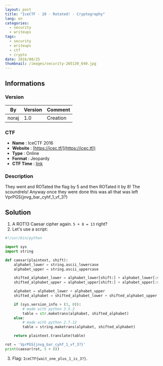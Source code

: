 ```yaml
---
layout: post
title: "IceCTF - 20 - Rotated! - Cryptography"
lang: en
categories:
  - security
  - writeups
tags:
  - security
  - writeups
  - ctf
  - crypto
date: 2016/08/25
thumbnail: /images/security-265130_640.jpg
---
```

## Informations

### Version

| By    | Version | Comment
| ---   | ---     | ---
| noraj | 1.0     | Creation

### CTF

- **Name** : IceCTF 2016
- **Website** : [https://icec.tf/](https://icec.tf/)
- **Type** : Online
- **Format** : Jeopardy
- **CTF Time** : [link](https://ctftime.org/event/319)

### Description

They went and ROTated the flag by 5 and then ROTated it by 8! The scoundrels! Anyway once they were done this was all that was left VprPGS{jnvg_bar_cyhf_1_vf_3?}

## Solution

1. A ROT13 Caesar cipher again. `5 + 8 = 13` right?
2. Let's use a script:
```python
#!/usr/bin/python

import sys
import string

def caesar(plaintext, shift):
    alphabet_lower = string.ascii_lowercase
    alphabet_upper = string.ascii_uppercase

    shifted_alphabet_lower = alphabet_lower[shift:] + alphabet_lower[:shift]
    shifted_alphabet_upper = alphabet_upper[shift:] + alphabet_upper[:shift]

    alphabet = alphabet_lower + alphabet_upper
    shifted_alphabet = shifted_alphabet_lower + shifted_alphabet_upper

    if (sys.version_info > (3, 0)):
        # made with python 3.5.2
        table = str.maketrans(alphabet, shifted_alphabet)
    else:
        # made with python 2.7.12
        table = string.maketrans(alphabet, shifted_alphabet)

    return plaintext.translate(table)

rot = 'VprPGS{jnvg_bar_cyhf_1_vf_3?}'
print(caesar(rot, 5 + 8))
```
3. Flag: `IceCTF{wait_one_plus_1_is_3?}`.

